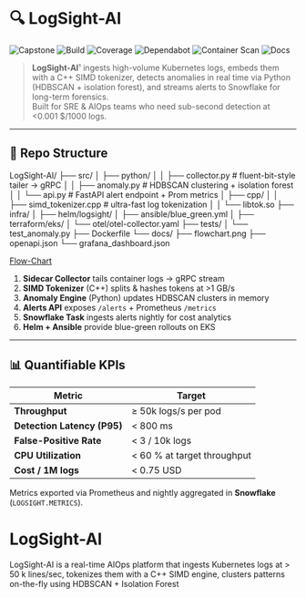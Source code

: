 # 🔍 LogSight-AI

![Capstone](https://img.shields.io/badge/Project-Capstone-blueviolet?style=for-the-badge)
![Build](https://github.com/Trojan3877/LogSight-AI/actions/workflows/ci.yml/badge.svg?style=for-the-badge)
![Coverage](https://codecov.io/gh/Trojan3877/LogSight-AI/branch/main/graph/badge.svg?style=for-the-badge)
![Dependabot](https://img.shields.io/github/dependabot/updates/Trojan3877/LogSight-AI?style=for-the-badge)
![Container Scan](https://github.com/Trojan3877/LogSight-AI/actions/workflows/container-scan.yml/badge.svg?style=for-the-badge)
![Docs](https://img.shields.io/badge/Docs-GitHub%20Pages-informational?style=for-the-badge)

> **LogSight-AI**¹ ingests high-volume Kubernetes logs, embeds them with a C++ SIMD tokenizer, detects anomalies in real time via Python (HDBSCAN + isolation forest), and streams alerts to Snowflake for long-term forensics.  
> Built for SRE & AIOps teams who need sub-second detection at <0.001 $/1000 logs.

---

## 📂 Repo Structure

LogSight-AI/
├── src/
│ ├── python/
│ │ ├── collector.py # fluent-bit-style tailer → gRPC
│ │ ├── anomaly.py # HDBSCAN clustering + isolation forest
│ │ └── api.py # FastAPI alert endpoint + Prom metrics
│ ├── cpp/
│ │ ├── simd_tokenizer.cpp # ultra-fast log tokenization
│ │ └── libtok.so
├── infra/
│ ├── helm/logsight/
│ ├── ansible/blue_green.yml
│ ├── terraform/eks/
│ └── otel/otel-collector.yaml
├── tests/
│ └── test_anomaly.py
├── Dockerfile
└── docs/
├── flowchart.png
├── openapi.json
└── grafana_dashboard.json


[Flow-Chart](docs/flowchart.png)

1. **Sidecar Collector** tails container logs → gRPC stream  
2. **SIMD Tokenizer** (C++) splits & hashes tokens at &gt;1 GB/s  
3. **Anomaly Engine** (Python) updates HDBSCAN clusters in memory  
4. **Alerts API** exposes `/alerts` + Prometheus `/metrics`  
5. **Snowflake Task** ingests alerts nightly for cost analytics  
6. **Helm + Ansible** provide blue-green rollouts on EKS

---

## 📊 Quantifiable KPIs

| Metric | Target |
|--------|--------|
| **Throughput** | ≥ 50k logs/s per pod |
| **Detection Latency (P95)** | &lt; 800 ms |
| **False-Positive Rate** | &lt; 3 / 10k logs |
| **CPU Utilization** | &lt; 60 % at target throughput |
| **Cost / 1M logs** | &lt; 0.75 USD |

Metrics exported via Prometheus and nightly aggregated in **Snowflake** (`LOGSIGHT.METRICS`).




# LogSight-AI
LogSight-AI is a real-time AIOps platform that ingests Kubernetes logs at > 50 k lines/sec, tokenizes them with a C++ SIMD engine, clusters patterns on-the-fly using HDBSCAN + Isolation Forest
